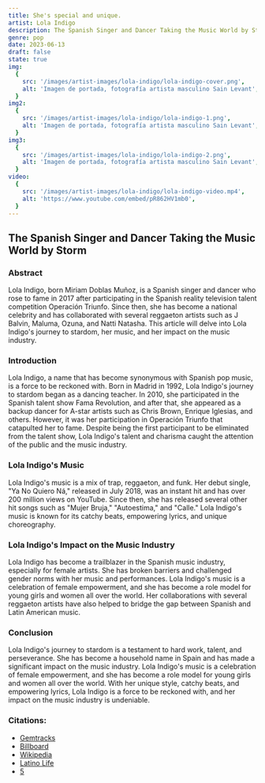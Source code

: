 ```yaml
---
title: She's special and unique.
artist: Lola Indigo
description: The Spanish Singer and Dancer Taking the Music World by Storm
genre: pop
date: 2023-06-13
draft: false
state: true
img:
  {
    src: '/images/artist-images/lola-indigo/lola-indigo-cover.png',
    alt: 'Imagen de portada, fotografía artista masculino Sain Levant',
  }
img2:
  {
    src: '/images/artist-images/lola-indigo/lola-indigo-1.png',
    alt: 'Imagen de portada, fotografía artista masculino Sain Levant',
  }
img3:
  {
    src: '/images/artist-images/lola-indigo/lola-indigo-2.png',
    alt: 'Imagen de portada, fotografía artista masculino Sain Levant',
  }
video:
  {
    src: '/images/artist-images/lola-indigo/lola-indigo-video.mp4',
    alt: 'https://www.youtube.com/embed/pR862HV1mb0',
  }
---
```


## The Spanish Singer and Dancer Taking the Music World by Storm

### Abstract

Lola Indigo, born Miriam Doblas Muñoz, is a Spanish singer and dancer who rose to fame in 2017 after participating in the Spanish reality television talent competition Operación Triunfo. Since then, she has become a national celebrity and has collaborated with several reggaeton artists such as J Balvin, Maluma, Ozuna, and Natti Natasha. This article will delve into Lola Indigo's journey to stardom, her music, and her impact on the music industry.

### Introduction

Lola Indigo, a name that has become synonymous with Spanish pop music, is a force to be reckoned with. Born in Madrid in 1992, Lola Indigo's journey to stardom began as a dancing teacher. In 2010, she participated in the Spanish talent show Fama Revolution, and after that, she appeared as a backup dancer for A-star artists such as Chris Brown, Enrique Iglesias, and others. However, it was her participation in Operación Triunfo that catapulted her to fame. Despite being the first participant to be eliminated from the talent show, Lola Indigo's talent and charisma caught the attention of the public and the music industry.

### Lola Indigo's Music

Lola Indigo's music is a mix of trap, reggaeton, and funk. Her debut single, "Ya No Quiero Ná," released in July 2018, was an instant hit and has over 200 million views on YouTube. Since then, she has released several other hit songs such as "Mujer Bruja," "Autoestima," and "Calle." Lola Indigo's music is known for its catchy beats, empowering lyrics, and unique choreography.

### Lola Indigo's Impact on the Music Industry

Lola Indigo has become a trailblazer in the Spanish music industry, especially for female artists. She has broken barriers and challenged gender norms with her music and performances. Lola Indigo's music is a celebration of female empowerment, and she has become a role model for young girls and women all over the world. Her collaborations with several reggaeton artists have also helped to bridge the gap between Spanish and Latin American music.

### Conclusion

Lola Indigo's journey to stardom is a testament to hard work, talent, and perseverance. She has become a household name in Spain and has made a significant impact on the music industry. Lola Indigo's music is a celebration of female empowerment, and she has become a role model for young girls and women all over the world. With her unique style, catchy beats, and empowering lyrics, Lola Indigo is a force to be reckoned with, and her impact on the music industry is undeniable.

### Citations:

- [Gemtracks](https://www.gemtracks.com/guides/view.php?id=3636&title=how-did-lola-indigo-get-discovered-net-worth)
- [Billboard](https://www.billboard.com/music/latin/new-latina-artists-discover-maria-becerra-lola-indigo-more-9483161/)
- [Wikipedia](https://en.wikipedia.org/wiki/Lola_%C3%8Dndigo)
- [Latino Life](https://www.latinolife.co.uk/articles/top-10-female-reggaeton-artists)
- [5](https://www.tellerreport.com/life/2021-01-15-%0A---lola-indigo--%22i-would-like-to-know-why-people-do-not-believe-that-some-artists-pilot-our-project%22%0A--.r1HbwovRRv.html)
